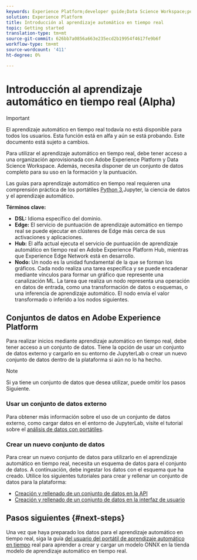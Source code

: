 ```yaml
---
keywords: Experience Platform;developer guide;Data Science Workspace;popular topics;Real time machine learning;
solution: Experience Platform
title: Introducción al aprendizaje automático en tiempo real
topic: Getting started
translation-type: tm+mt
source-git-commit: 626bb7a0856a663e235ecd2b19954f4617fe9b6f
workflow-type: tm+mt
source-wordcount: '411'
ht-degree: 0%

---
```



# Introducción al aprendizaje automático en tiempo real (Alpha)

>[!IMPORTANT]
>El aprendizaje automático en tiempo real todavía no está disponible para todos los usuarios. Esta función está en alfa y aún se está probando. Este documento está sujeto a cambios.

Para utilizar el aprendizaje automático en tiempo real, debe tener acceso a una organización aprovisionada con Adobe Experience Platform y Data Science Workspace. Además, necesita disponer de un conjunto de datos completo para su uso en la formación y la puntuación.

Las guías para aprendizaje automático en tiempo real requieren una comprensión práctica de los portátiles [Python 3,](../jupyterlab/overview.md)Jupyter, la ciencia de datos y el aprendizaje automático.

**Términos clave:**

- **DSL:** Idioma específico del dominio.
- **Edge:** El servicio de puntuación de aprendizaje automático en tiempo real se puede ejecutar en clústeres de Edge más cerca de sus activaciones y aplicaciones.
- **Hub:** El alfa actual ejecuta el servicio de puntuación de aprendizaje automático en tiempo real en Adobe Experience Platform Hub, mientras que Experience Edge Network está en desarrollo.
- **Nodo:** Un nodo es la unidad fundamental de la que se forman los gráficos. Cada nodo realiza una tarea específica y se puede encadenar mediante vínculos para formar un gráfico que represente una canalización ML. La tarea que realiza un nodo representa una operación en datos de entrada, como una transformación de datos o esquemas, o una inferencia de aprendizaje automático. El nodo envía el valor transformado o inferido a los nodos siguientes.

## Conjuntos de datos en Adobe Experience Platform

Para realizar inicios mediante aprendizaje automático en tiempo real, debe tener acceso a un conjunto de datos. Tiene la opción de usar un conjunto de datos externo y cargarlo en su entorno de JupyterLab o crear un nuevo conjunto de datos dentro de la plataforma si aún no lo ha hecho.

>[!NOTE]
>Si ya tiene un conjunto de datos que desea utilizar, puede omitir los pasos [](#next-steps)Siguiente.

### Usar un conjunto de datos externo

Para obtener más información sobre el uso de un conjunto de datos externo, como cargar datos en el entorno de JupyterLab, visite el tutorial sobre el [análisis de datos con portátiles](../jupyterlab/analyze-your-data.md#external-data).

### Crear un nuevo conjunto de datos

Para crear un nuevo conjunto de datos para utilizarlo en el aprendizaje automático en tiempo real, necesita un esquema de datos para el conjunto de datos. A continuación, debe ingestar los datos con el esquema que ha creado. Utilice los siguientes tutoriales para crear y rellenar un conjunto de datos para la plataforma:

- [Creación y rellenado de un conjunto de datos en la API](../../catalog/datasets/create.md)
- [Creación y rellenado de un conjunto de datos en la interfaz de usuario](../../ingestion/tutorials/ingest-batch-data.md)

## Pasos siguientes {#next-steps}

Una vez que haya preparado los datos para el aprendizaje automático en tiempo real, siga la guía [del usuario del portátil de aprendizaje automático en tiempo](./rtml-authoring-notebook.md) real para aprender a crear y cargar un modelo ONNX en la tienda modelo de aprendizaje automático en tiempo real.

